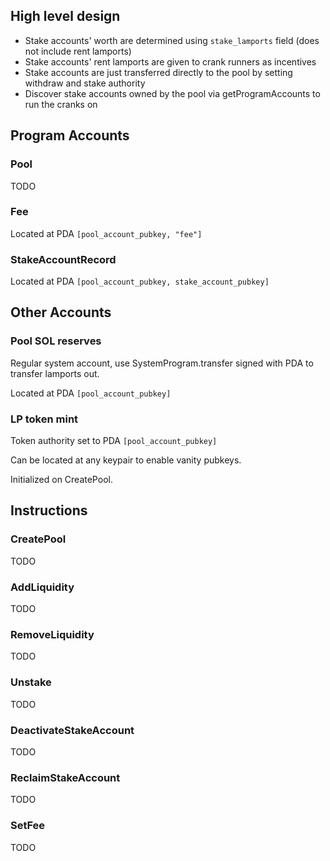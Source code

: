 ## High level design

- Stake accounts' worth are determined using `stake_lamports` field (does not include rent lamports)
- Stake accounts' rent lamports are given to crank runners as incentives
- Stake accounts are just transferred directly to the pool by setting withdraw and stake authority
- Discover stake accounts owned by the pool via getProgramAccounts to run the cranks on

## Program Accounts

### Pool

TODO

### Fee

Located at PDA `[pool_account_pubkey, "fee"]`

### StakeAccountRecord

Located at PDA `[pool_account_pubkey, stake_account_pubkey]`

## Other Accounts

### Pool SOL reserves

Regular system account, use SystemProgram.transfer signed with PDA to transfer lamports out.

Located at PDA `[pool_account_pubkey]`

### LP token mint

Token authority set to PDA `[pool_account_pubkey]`

Can be located at any keypair to enable vanity pubkeys.

Initialized on CreatePool.

## Instructions

### CreatePool

TODO

### AddLiquidity

TODO

### RemoveLiquidity

TODO

### Unstake

TODO

### DeactivateStakeAccount

TODO

### ReclaimStakeAccount

TODO

### SetFee

TODO
